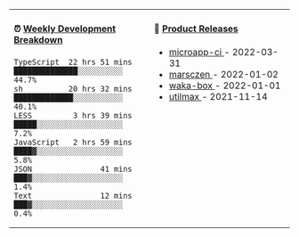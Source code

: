 <table width="800px">
<tr>
<td valign="top" width="50%">

####  ⏰  <a href="https://gist.github.com/marsczen/0c39a3e7b4a372c6cff4a8714271308c" target="_blank">Weekly Development Breakdown</a>

<!-- code_time starts -->

```text
TypeScript  22 hrs 51 mins  ██████████████░░░░░░░░░░  44.7%
sh          20 hrs 32 mins  █████████████░░░░░░░░░░░  40.1%
LESS         3 hrs 39 mins  █████░░░░░░░░░░░░░░░░░░░   7.2%
JavaScript   2 hrs 59 mins  ████▓░░░░░░░░░░░░░░░░░░░   5.8%
JSON               41 mins  ███▓░░░░░░░░░░░░░░░░░░░░   1.4%
Text               12 mins  ███▓░░░░░░░░░░░░░░░░░░░░   0.4%
```

<!-- code_time ends -->
</td>
<td valign="top" width="50%">

#### 🌾 <a href="https://github.com/marsczen/marsczen/blob/master/releases.md" target="_blank">Product Releases</a>

<!-- recent_releases starts -->
* <a href='https://github.com/marsczen/microapp-ci/releases/tag/v0.0.2' target='_blank'>microapp-ci </a> - 2022-03-31
* <a href='https://github.com/marsczen/marsczen/releases/tag/v0.0.1' target='_blank'>marsczen </a> - 2022-01-02
* <a href='https://github.com/marsczen/waka-box/releases/tag/v3.0.1' target='_blank'>waka-box </a> - 2022-01-01
* <a href='https://github.com/marsczen/utilmax/releases/tag/v1.0.6' target='_blank'>utilmax </a> - 2021-11-14
<!-- recent_releases ends -->

</td>
</tr>
  </table>
